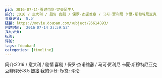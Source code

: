 ```yaml
---
pid: 2016-07-14-看过电影-完美陌生人
简介: 2016 / 意大利 / 剧情 喜剧 / 保罗·杰诺维塞 / 马可·贾利尼 卡夏·斯穆特尼亚克
豆瓣评分: '8.5'
链接: https://movie.douban.com/subject/26614893/
创建时间: '2016-07-14 22:59:52'
我的评分:
标签:
评论:
tags: [douban]
categories: [timeline]
---
```

简介:2016 / 意大利 / 剧情 喜剧 / 保罗·杰诺维塞 / 马可·贾利尼 卡夏·斯穆特尼亚克
豆瓣评分:8.5
[链接](https://movie.douban.com/subject/26614893/)
我的评分:
标签:
评论:
